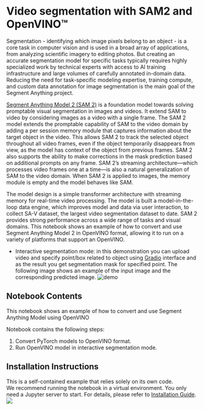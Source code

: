 # Video segmentation with SAM2 and OpenVINO™


Segmentation - identifying which image pixels belong to an object - is a core task in computer vision and is used in a broad array of applications, from analyzing scientific imagery to editing photos. But creating an accurate segmentation model for specific tasks typically requires highly specialized work by technical experts with access to AI training infrastructure and large volumes of carefully annotated in-domain data. Reducing the need for task-specific modeling expertise, training compute, and custom data annotation for image segmentation is the main goal of the Segment Anything project.

[Segment Anything Model 2 (SAM 2)](https://ai.meta.com/sam2/) is a foundation model towards solving promptable visual segmentation in images and videos. It extend SAM to video by considering images as a video with a single frame. The SAM 2 model extends the promptable capability of SAM to the video domain by adding a per session memory module that captures information about the target object in the video. This allows SAM 2 to track the selected object throughout all video frames, even if the object temporarily disappears from view, as the model has context of the object from previous frames. SAM 2 also supports the ability to make corrections in the mask prediction based on additional prompts on any frame. SAM 2’s streaming architecture—which processes video frames one at a time—is also a natural generalization of SAM to the video domain. When SAM 2 is applied to images, the memory module is empty and the model behaves like SAM. 

The model design is a simple transformer architecture with streaming memory for real-time video processing. The model is built a model-in-the-loop data engine, which improves model and data via user interaction, to collect SA-V dataset, the largest video segmentation dataset to date. SAM 2 provides strong performance across a wide range of tasks and visual domains.
This notebook shows an example of how to convert and use Segment Anything Model 2 in OpenVINO format, allowing it to run on a variety of platforms that support an OpenVINO.

* Interactive segmentation mode: in this demonstration you can upload video and specify point/box related to object using [Gradio](https://gradio.app/) interface and as the result you get segmentation mask for specified point.
The following image shows an example of the input image and the corresponding predicted image.
![demo](https://user-images.githubusercontent.com/29454499/231464914-bd2a683c-28b2-44d4-960e-dce3e3ddebc3.png)


## Notebook Contents

This notebook shows an example of how to convert and use Segment Anything Model using OpenVINO

Notebook contains the following steps:
1. Convert PyTorch models to OpenVINO format.
2. Run OpenVINO model in interactive segmentation mode.


## Installation Instructions

This is a self-contained example that relies solely on its own code.</br>
We recommend running the notebook in a virtual environment. You only need a Jupyter server to start.
For details, please refer to [Installation Guide](../../README.md).
<img referrerpolicy="no-referrer-when-downgrade" src="https://static.scarf.sh/a.png?x-pxid=5b5a4db0-7875-4bfb-bdbd-01698b5b1a77&file=notebooks/sam2-video-segmentation/README.md" />
